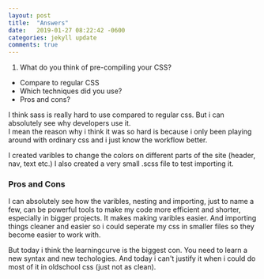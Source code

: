 ```yaml
---
layout: post
title:  "Answers"
date:   2019-01-27 08:22:42 -0600
categories: jekyll update
comments: true
---
```


1. What do you think of pre-compiling your CSS?  
- Compare to regular CSS
- Which techniques did you use?
- Pros and cons?

I think sass is really hard to use compared to regular css. But i can absolutely see why developers use it.  
I mean the reason why i think it was so hard is because i only been playing around with ordinary css and i just know the workflow better.

I created varibles to change the colors on different parts of the site (header, nav, text etc.)
I also created a very small .scss file to test importing it.

### Pros and Cons

I can absolutely see how the varibles, nesting and importing, just to name a few, can be powerful tools to make my code more efficient and shorter, especially in bigger projects. It makes making varibles easier. And importing things cleaner and easier so i could seperate my css in smaller files so they become easier to work with.

But today i think the learningcurve  is the biggest con. You need to learn a new syntax and new techologies.
And today i can't justify it when i could do most of it in oldschool css (just not as clean).